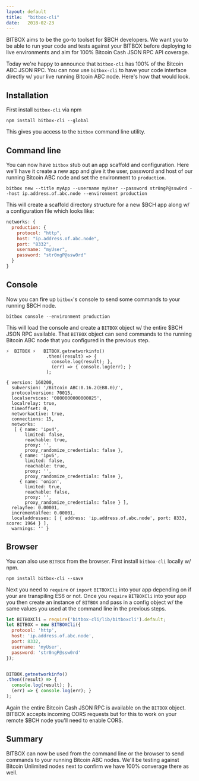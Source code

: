 ```yaml
---
layout: default
title:  "bitbox-cli"
date:   2018-02-23
---
```


BITBOX aims to be the go-to toolset for $BCH developers. We want you to be able to run your code and tests against your BITBOX before deploying to live environments and aim for 100% Bitcoin Cash JSON RPC API coverage.

Today we're happy to announce that `bitbox-cli` has 100% of the Bitcoin ABC JSON RPC. You can now use `bitbox-cli` to have your code interface directly w/ your live running Bitcoin ABC node. Here's how that would look.

## Installation

First install `bitbox-cli` via npm

```
npm install bitbox-cli --global
```

This gives you access to the `bitbox` command line utility.

## Command line

You can now have `bitbox` stub out an app scaffold and configuration. Here we'll have it create a new app and give it the user, password and host of our running Bitcoin ABC node and set the environment to `production`.

```
bitbox new --title myApp --username myUser --password str0ngP@ssw0rd --host ip.address.of.abc.node --environment production
```

This will create a scaffold directory structure for a new $BCH app along w/ a configuration file which looks like:

```js
networks: {
  production: {
    protocol: "http",
    host: "ip.address.of.abc.node",
    port: "8332",
    username: "myUser",
    password: "str0ngP@ssw0rd"
  }
}
```

## Console

Now you can fire up `bitbox`'s console to send some commands to your running $BCH node.

```
bitbox console --environment production
```

This will load the console and create a `BITBOX` object w/ the entire $BCH JSON RPC available. That `BITBOX` object can send commands to the running Bitcoin ABC node that you configured in the previous step.

```
⚡️  BITBOX ⚡️   BITBOX.getnetworkinfo()
               .then((result) => {
                 console.log(result); },
                 (err) => { console.log(err); }
               );

{ version: 160200,
  subversion: '/Bitcoin ABC:0.16.2(EB8.0)/',
  protocolversion: 70015,
  localservices: '0000000000000025',
  localrelay: true,
  timeoffset: 0,
  networkactive: true,
  connections: 15,
  networks:
   [ { name: 'ipv4',
       limited: false,
       reachable: true,
       proxy: '',
       proxy_randomize_credentials: false },
     { name: 'ipv6',
       limited: false,
       reachable: true,
       proxy: '',
       proxy_randomize_credentials: false },
     { name: 'onion',
       limited: true,
       reachable: false,
       proxy: '',
       proxy_randomize_credentials: false } ],
  relayfee: 0.00001,
  incrementalfee: 0.00001,
  localaddresses: [ { address: 'ip.address.of.abc.node', port: 8333, score: 1964 } ],
  warnings: '' }
```

## Browser

You can also use `BITBOX` from the browser. First install `bitbox-cli` locally w/ npm.

```
npm install bitbox-cli --save
```

Next you need to `require` or `import` `BITBOXCli` into your app depending on if your are transpiling ES6 or not. Once you `require` `BITBOXCli` into your app you then create an instance of `BITBOX` and pass in a config object w/ the same values you used at the command line in the previous steps.

```js
let BITBOXCli = require('bitbox-cli/lib/bitboxcli').default;
let BITBOX = new BITBOXCli({
  protocol: 'http',
  host: 'ip.address.of.abc.node',
  port: 8332,
  username: 'myUser',
  password: 'str0ngP@ssw0rd'
});


BITBOX.getnetworkinfo()
.then((result) => {
  console.log(result); },
  (err) => { console.log(err); }
);
```

Again the entire Bitcoin Cash JSON RPC is available on the `BITBOX` object. BITBOX accepts incoming CORS requests but for this to work on your remote $BCH node you'll need to enable CORS.

## Summary

BITBOX can now be used from the command line or the browser to send commands to your running Bitcoin ABC nodes. We'll be testing against Bitcoin Unlimited nodes next to confirm we have 100% converage there as well.
